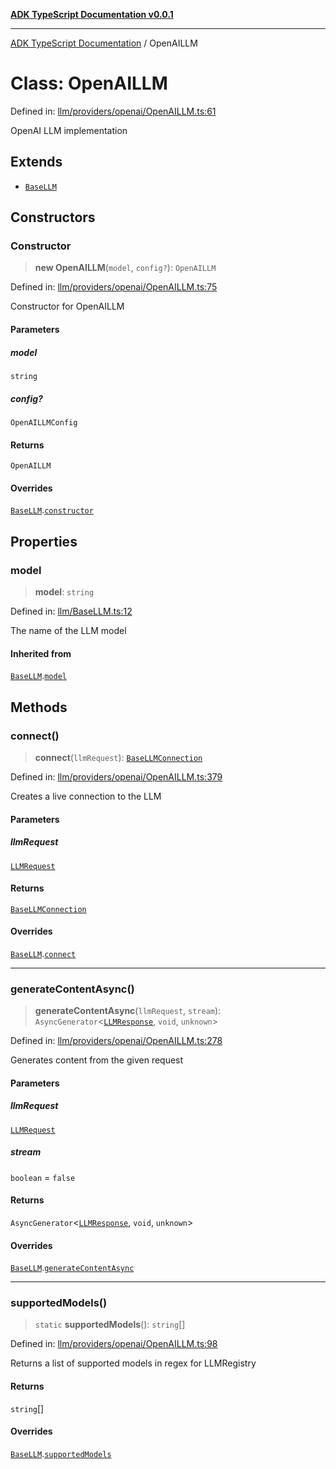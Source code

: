 [**ADK TypeScript Documentation v0.0.1**](../README.md)

***

[ADK TypeScript Documentation](../globals.md) / OpenAILLM

# Class: OpenAILLM

Defined in: [llm/providers/openai/OpenAILLM.ts:61](https://github.com/pontus-devoteam/adk-typescript/blob/9fe8a397cfb495545a029b2d9b6f8a0adf2c2de5/src/llm/providers/openai/OpenAILLM.ts#L61)

OpenAI LLM implementation

## Extends

- [`BaseLLM`](BaseLLM.md)

## Constructors

### Constructor

> **new OpenAILLM**(`model`, `config?`): `OpenAILLM`

Defined in: [llm/providers/openai/OpenAILLM.ts:75](https://github.com/pontus-devoteam/adk-typescript/blob/9fe8a397cfb495545a029b2d9b6f8a0adf2c2de5/src/llm/providers/openai/OpenAILLM.ts#L75)

Constructor for OpenAILLM

#### Parameters

##### model

`string`

##### config?

`OpenAILLMConfig`

#### Returns

`OpenAILLM`

#### Overrides

[`BaseLLM`](BaseLLM.md).[`constructor`](BaseLLM.md#constructor)

## Properties

### model

> **model**: `string`

Defined in: [llm/BaseLLM.ts:12](https://github.com/pontus-devoteam/adk-typescript/blob/9fe8a397cfb495545a029b2d9b6f8a0adf2c2de5/src/llm/BaseLLM.ts#L12)

The name of the LLM model

#### Inherited from

[`BaseLLM`](BaseLLM.md).[`model`](BaseLLM.md#model)

## Methods

### connect()

> **connect**(`llmRequest`): [`BaseLLMConnection`](BaseLLMConnection.md)

Defined in: [llm/providers/openai/OpenAILLM.ts:379](https://github.com/pontus-devoteam/adk-typescript/blob/9fe8a397cfb495545a029b2d9b6f8a0adf2c2de5/src/llm/providers/openai/OpenAILLM.ts#L379)

Creates a live connection to the LLM

#### Parameters

##### llmRequest

[`LLMRequest`](LLMRequest.md)

#### Returns

[`BaseLLMConnection`](BaseLLMConnection.md)

#### Overrides

[`BaseLLM`](BaseLLM.md).[`connect`](BaseLLM.md#connect)

***

### generateContentAsync()

> **generateContentAsync**(`llmRequest`, `stream`): `AsyncGenerator`\<[`LLMResponse`](LLMResponse.md), `void`, `unknown`\>

Defined in: [llm/providers/openai/OpenAILLM.ts:278](https://github.com/pontus-devoteam/adk-typescript/blob/9fe8a397cfb495545a029b2d9b6f8a0adf2c2de5/src/llm/providers/openai/OpenAILLM.ts#L278)

Generates content from the given request

#### Parameters

##### llmRequest

[`LLMRequest`](LLMRequest.md)

##### stream

`boolean` = `false`

#### Returns

`AsyncGenerator`\<[`LLMResponse`](LLMResponse.md), `void`, `unknown`\>

#### Overrides

[`BaseLLM`](BaseLLM.md).[`generateContentAsync`](BaseLLM.md#generatecontentasync)

***

### supportedModels()

> `static` **supportedModels**(): `string`[]

Defined in: [llm/providers/openai/OpenAILLM.ts:98](https://github.com/pontus-devoteam/adk-typescript/blob/9fe8a397cfb495545a029b2d9b6f8a0adf2c2de5/src/llm/providers/openai/OpenAILLM.ts#L98)

Returns a list of supported models in regex for LLMRegistry

#### Returns

`string`[]

#### Overrides

[`BaseLLM`](BaseLLM.md).[`supportedModels`](BaseLLM.md#supportedmodels)
